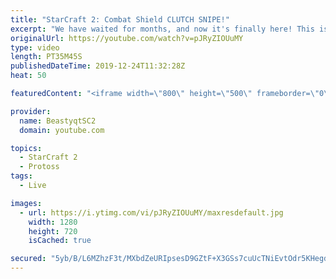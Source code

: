 ```yaml
---
title: "StarCraft 2: Combat Shield CLUTCH SNIPE!"
excerpt: "We have waited for months, and now it's finally here! This is the VOID RAYS to GRANDMASTER series! With the new balance changes to speedy Void Rays in the latest patch, we can now begin the series right!  #VoidRaystoGM #VoidRays #ChadRays #Beastyqt #StarCraft2 #SC2  Feel free to let me know if you have"
originalUrl: https://youtube.com/watch?v=pJRyZIOUuMY
type: video
length: PT35M45S
publishedDateTime: 2019-12-24T11:32:28Z
heat: 50

featuredContent: "<iframe width=\"800\" height=\"500\" frameborder=\"0\" src=\"https://www.youtube.com/embed/pJRyZIOUuMY\" allow=\"accelerometer; autoplay; encrypted-media; gyroscope; picture-in-picture\" allowfullscreen></iframe>"

provider:
  name: BeastyqtSC2
  domain: youtube.com

topics:
  - StarCraft 2
  - Protoss
tags:
  - Live

images:
  - url: https://i.ytimg.com/vi/pJRyZIOUuMY/maxresdefault.jpg
    width: 1280
    height: 720
    isCached: true

secured: "5yb/B/L6MZhzF3t/MXbdZeURIpsesD9GZtF+X3GSs7cuUcTNiEvtOdr5KHegdzhQZ8N1eXJntepvJ5k3xb753xOEp8rQi9tHd2/pQhxh8x+XGdIpGqaZUGRQGS/XA+7GDy2rtC3oBE/7DVo9QPT9wFwRmY+EYC1JIzFpOUC71JJ4QsNwvyD9UljyYBVz4gmWK8nS3pWWijg1qbJjfJcIuvjZGy7VOYulHeVeE+LweN+10FbYxJj2DtwATa7rfGQ4zE9kKvctf9MuJSoEt4FFgebJANE7GZRYEL6FOcx8W8uQIcrUlCTCM0TMNGCm2SkdTEUNxf5M5HEggoxfMEzw+B0/R1zhcaLTgXelyZmYGtttrXBVZ5FR2fKjp5eX01iiJ9fi9Lk/9hEmnVE18uqdnQyjXWCfq94P2T2mtEMQxF8=;JS/PmojKCnANmi6ojcDYGg=="
---
```


